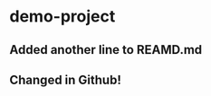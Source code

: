# demo-project

## A d d e d   a n o t h e r   l i n e   t o   R E A M D . m d 

## Changed in Github!

 
 
